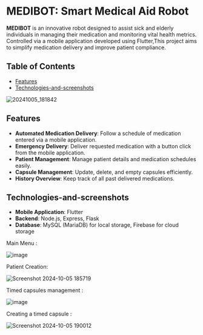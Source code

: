 # MEDIBOT: Smart Medical Aid Robot

**MEDIBOT** is an innovative robot designed to assist sick and elderly individuals in managing their medication and monitoring vital health metrics. Controlled via a mobile application developed using Flutter,This project aims to simplify medication delivery and improve patient compliance.

## Table of Contents
- [Features](#features)
- [Technologies-and-screenshots](#Technologies-and-screenshots)


![20241005_181842](https://github.com/user-attachments/assets/256a9d4b-1242-40bd-b534-2b1098a935f6)

## Features
- **Automated Medication Delivery**: Follow a schedule of medication entered via a mobile application.
- **Emergency Delivery**: Deliver requested medication with a button click from the mobile application.
- **Patient Management**: Manage patient details and medication schedules easily.
- **Capsule Management**: Update, delete, and empty capsules efficiently.
- **History Overview**: Keep track of all past delivered medications.

## Technologies-and-screenshots
- **Mobile Application**: Flutter
- **Backend**: Node.js, Express, Flask
- **Database**: MySQL (MariaDB) for local storage, Firebase for cloud storage

Main Menu :

![image](https://github.com/user-attachments/assets/df047c18-0213-46e7-ba21-a8e902e2c59b)

Patient Creation:

![Screenshot 2024-10-05 185719](https://github.com/user-attachments/assets/a92956d7-6231-4f58-9264-6df4730d1d7f)

Timed capsules management :

![image](https://github.com/user-attachments/assets/09b10269-2d0f-4b00-88d2-c89f435b9ba9)

Creating a timed capsule :

![Screenshot 2024-10-05 190012](https://github.com/user-attachments/assets/de3abcdc-b696-4805-9a22-9e9fdc840269)





